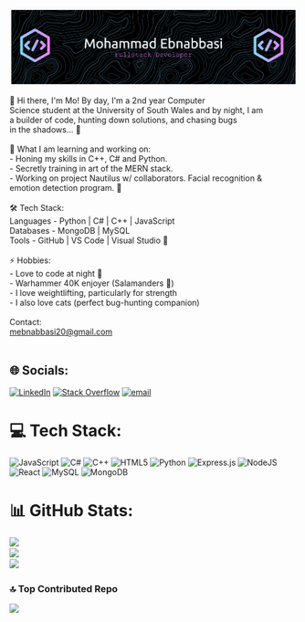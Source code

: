![Cozy Banner](./github-header-banner.png)

👋 Hi there, I'm Mo! By day, I'm a 2nd year Computer<br>Science student at the University of South Wales and by night, I am<br>a builder of code, hunting down solutions, and chasing bugs<br>in the shadows... 🦇<br><br>🔬 What I am learning and working on:<br>- Honing my skills in C++, C# and Python.<br>- Secretly training in art of the MERN stack.<br>- Working on project Nautilus w/ collaborators. Facial recognition & <br>emotion detection program. 🧪<br><br>🛠️ Tech Stack:<br>Languages - Python | C# | C++ | JavaScript<br>Databases - MongoDB | MySQL<br>Tools - GitHub | VS Code | Visual Studio 🔩<br><br>⚡️ Hobbies:<br>- Love to code at night 🌙<br>- Warhammer 40K enjoyer (Salamanders 💚)<br>- I love weightlifting, particularly for strength<br>- I also love cats (perfect bug-hunting companion)<br><br>Contact:<br>mebnabbasi20@gmail.com<br><br>


## 🌐 Socials:
[![LinkedIn](https://img.shields.io/badge/LinkedIn-%230077B5.svg?logo=linkedin&logoColor=white)](https://linkedin.com/in/m-ebnabbasi-137634314) [![Stack Overflow](https://img.shields.io/badge/-Stackoverflow-FE7A16?logo=stack-overflow&logoColor=white)](https://stackoverflow.com/users/31624052) [![email](https://img.shields.io/badge/Email-D14836?logo=gmail&logoColor=white)](mailto:mebnabbasi20@gmail.com) 

# 💻 Tech Stack:
![JavaScript](https://img.shields.io/badge/javascript-%23323330.svg?style=for-the-badge&logo=javascript&logoColor=%23F7DF1E) ![C#](https://img.shields.io/badge/c%23-%23239120.svg?style=for-the-badge&logo=csharp&logoColor=white) ![C++](https://img.shields.io/badge/c++-%2300599C.svg?style=for-the-badge&logo=c%2B%2B&logoColor=white) ![HTML5](https://img.shields.io/badge/html5-%23E34F26.svg?style=for-the-badge&logo=html5&logoColor=white) ![Python](https://img.shields.io/badge/python-3670A0?style=for-the-badge&logo=python&logoColor=ffdd54) ![Express.js](https://img.shields.io/badge/express.js-%23404d59.svg?style=for-the-badge&logo=express&logoColor=%2361DAFB) ![NodeJS](https://img.shields.io/badge/node.js-6DA55F?style=for-the-badge&logo=node.js&logoColor=white) ![React](https://img.shields.io/badge/react-%2320232a.svg?style=for-the-badge&logo=react&logoColor=%2361DAFB) ![MySQL](https://img.shields.io/badge/mysql-4479A1.svg?style=for-the-badge&logo=mysql&logoColor=white) ![MongoDB](https://img.shields.io/badge/MongoDB-%234ea94b.svg?style=for-the-badge&logo=mongodb&logoColor=white)
# 📊 GitHub Stats:
![](https://github-readme-stats.vercel.app/api?username=MoWomba&theme=gotham&hide_border=false&include_all_commits=false&count_private=false)<br/>
![](https://nirzak-streak-stats.vercel.app/?user=MoWomba&theme=gotham&hide_border=false)<br/>
![](https://github-readme-stats.vercel.app/api/top-langs/?username=MoWomba&theme=gotham&hide_border=false&include_all_commits=false&count_private=false&layout=compact)

### 🔝 Top Contributed Repo
![](https://github-contributor-stats.vercel.app/api?username=MoWomba&limit=5&theme=gotham&combine_all_yearly_contributions=true)

<!-- Proudly created with GPRM ( https://gprm.itsvg.in ) -->
